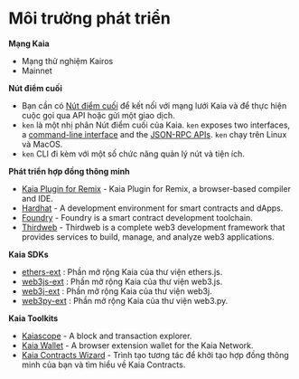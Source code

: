 # Môi trường phát triển

**Mạng Kaia**

- Mạng thử nghiệm Kairos
- Mainnet

**Nút điểm cuối**

- Bạn cần có [Nút điểm cuối](../../nodes/endpoint-node/endpoint-node.md) để kết nối với mạng lưới Kaia và để thực hiện cuộc gọi qua API hoặc gửi một giao dịch.
- `ken` là một nhị phân Nút điểm cuối của Kaia. `ken` exposes two interfaces, a [command-line interface](../../nodes/endpoint-node/ken-cli-commands.md) and the [JSON-RPC APIs](../../../references/json-rpc/klay/account-created). `ken` chạy trên Linux và MacOS.
- `ken` CLI đi kèm với một số chức năng quản lý nút và tiện ích.

**Phát triển hợp đồng thông minh**

- [Kaia Plugin for Remix](https://ide.kaia.io) - Kaia Plugin for Remix, a browser-based compiler and IDE.
- [Hardhat](https://hardhat.org/hardhat-runner/docs/getting-started) - A development environment for smart contracts and dApps.
- [Foundry](https://book.getfoundry.sh/) - Foundry is a smart contract development toolchain.
- [Thirdweb](https://portal.thirdweb.com/) - Thirdweb is a complete web3 development framework that provides services to build, manage, and analyze web3 applications.

**Kaia SDKs**

- [ethers-ext](../../references/sdk/ethers-ext/getting-started.md) : Phần mở rộng Kaia của thư viện ethers.js.
- [web3js-ext](../../references/sdk/web3js-ext/getting-started.md) : Phần mở rộng Kaia của thư viện web3.js.
- [web3j-ext](../../references/sdk/web3j-ext/getting-started.md) : Phần mở rộng Kaia của thư viện web3j.
- [web3py-ext](../../references/sdk/web3py-ext/getting-started.md) : Phần mở rộng Kaia của thư viện web3.py.

**Kaia Toolkits**

- [Kaiascope](https://kaiascope.com/) - A block and transaction explorer.
- [Kaia Wallet](https://www.kaiawallet.io/) - A browser extension wallet for the Kaia Network.
- [Kaia Contracts Wizard](https://wizard.kaia.io) - Trình tạo tương tác để khởi tạo hợp đồng thông minh của bạn và tìm hiểu về Kaia Contracts.

